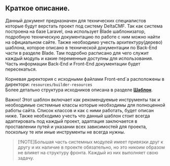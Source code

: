 ## Краткое описание.

Данный документ предназначен для технических специалистов которые будут верстать проект под систему DeltaCMF. Так как система построена на базе Laravel, она использует Blade шаблонизатор, подробную техническую документацию по работе с ним можно найти на официальном сайте. Также необходимо учесть архитектуру(дерево) шаблона, которое описано в технической документации по Back-End части в разделе Blade. Там подробно расписано для чего служит каждый модуль и какие переменные доступны для использования. Часть информации Back-End и Front-End документации будет пересекаться.

Корневая директория с исходными файлами Front-end\`a расположены в директори:
``resources/builder-resources``  
Более детально структура исходников описана в разделе [**Шаблон**](/dev/front/Front-End?id=Обязательная-структура-каталолов). 

Важно! Этот шаблон включает как рекомендуемые инструменты так и необходимые системные классы которые необходимы для полноценной работы сайта. Список классов и как с ними работать, будет описан ниже. 
Также необходимо учесть что данный шаблон стоит всегда адаптировать под каждый проект, адаптация заключается в проставлении путей и указании всех зависимостей для проекта, поскольку те или иные инструменты не всегда нужны.

>[!NOTE]Большая часть системных модулей имеет привязки друг к другу и их наличие в проекте обязательно, но это никоим образом не влияет на структуру фронта. Каждый из них выполняет свою задачу.
